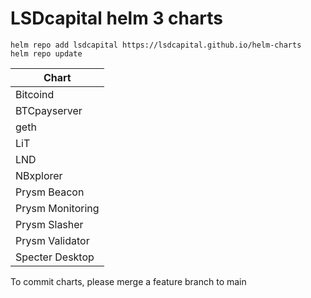 # LSDcapital helm 3 charts

```
helm repo add lsdcapital https://lsdcapital.github.io/helm-charts
helm repo update
```

| Chart            |
| ---------------- |
| Bitcoind         |
| BTCpayserver     |
| geth             |
| LiT              |
| LND              |
| NBxplorer        |
| Prysm Beacon     |
| Prysm Monitoring |
| Prysm Slasher    |
| Prysm Validator  |
| Specter Desktop  |

To commit charts, please merge a feature branch to main
